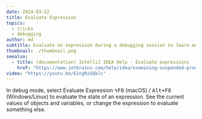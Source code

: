 ```yaml
---
date: 2024-03-22
title: Evaluate Expression
topics:
  - tricks
  - debugging
author: md
subtitle: Evaluate an expression during a debugging session to learn more about the problem.
thumbnail: ./thumbnail.png
seealso:
  - title: (documentation) IntelliJ IDEA Help - Evaluate expressions
    href: "https://www.jetbrains.com/help/idea/examining-suspended-program.html#evaluating-expressions"
video: "https://youtu.be/61ngRiGQklc"
---
```


In debug mode, select Evaluate Expression <kbd>⌥F8</kbd> (macOS) / <kbd>Alt+F8</kbd> (Windows/Linux) to evaluate the state of an expression. See the current values of objects and variables, or change the expression to evaluate something else.
